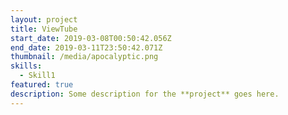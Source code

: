 ```yaml
---
layout: project
title: ViewTube
start_date: 2019-03-08T00:50:42.056Z
end_date: 2019-03-11T23:50:42.071Z
thumbnail: /media/apocalyptic.png
skills:
  - Skill1
featured: true
description: Some description for the **project** goes here.
---
```


